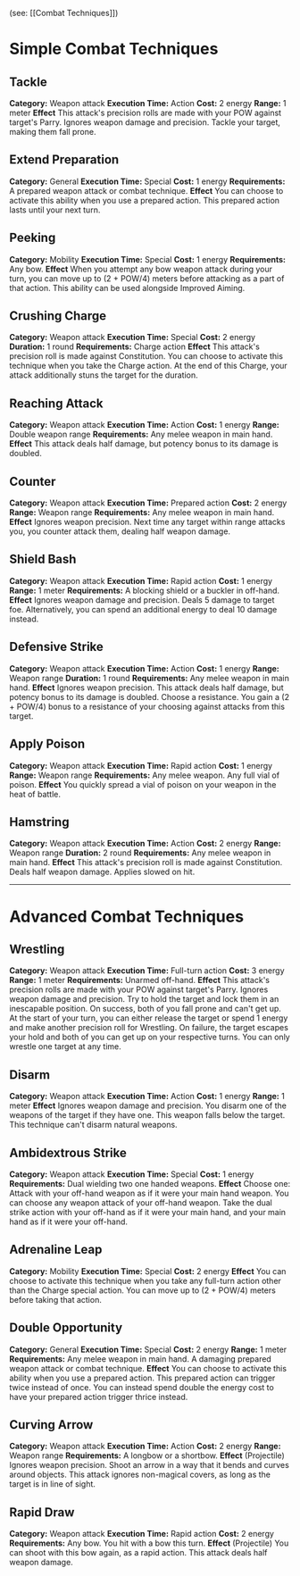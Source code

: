 (see: [[Combat Techniques]])

# Simple Combat Techniques
## Tackle
**Category:** Weapon attack
**Execution Time:** Action
**Cost:** 2 energy
**Range:** 1 meter
**Effect**
	This attack's precision rolls are made with your POW against target's Parry.
	Ignores weapon damage and precision.
	Tackle your target, making them fall prone.

## Extend Preparation
**Category:** General
**Execution Time:** Special
**Cost:** 1 energy
**Requirements:**
	A prepared weapon attack or combat technique.
**Effect**
	You can choose to activate this ability when you use a prepared action. This prepared action lasts until your next turn.

## Peeking
**Category:** Mobility
**Execution Time:** Special
**Cost:** 1 energy
**Requirements:**
	Any bow.
**Effect**
	When you attempt any bow weapon attack during your turn, you can move up to (2 + POW/4) meters before attacking as a part of that action. This ability can be used alongside Improved Aiming. 

## Crushing Charge
**Category:** Weapon attack
**Execution Time:** Special
**Cost:** 2 energy
**Duration:** 1 round
**Requirements:**
	Charge action
**Effect**
	This attack's precision roll is made against Constitution.
	You can choose to activate this technique when you take the Charge action.
	At the end of this Charge, your attack additionally stuns the target for the duration.

## Reaching Attack
**Category:** Weapon attack
**Execution Time:** Action 
**Cost:** 1 energy
**Range:** Double weapon range
**Requirements:**
	Any melee weapon in main hand.
**Effect**
	This attack deals half damage, but potency bonus to its damage is doubled.

## Counter
**Category:** Weapon attack
**Execution Time:** Prepared action 
**Cost:** 2 energy
**Range:** Weapon range
**Requirements:**
	Any melee weapon in main hand.
**Effect**
	Ignores weapon precision.
	Next time any target within range attacks you, you counter attack them, dealing half weapon damage.

## Shield Bash
**Category:** Weapon attack
**Execution Time:** Rapid action
**Cost:** 1 energy
**Range:** 1 meter
**Requirements:**
	A blocking shield or a buckler in off-hand.
**Effect**
	Ignores weapon damage and precision.
	Deals 5 damage to target foe. 
	Alternatively, you can spend an additional energy to deal 10 damage instead.

## Defensive Strike
**Category:** Weapon attack
**Execution Time:** Action
**Cost:** 1 energy
**Range:** Weapon range
**Duration:** 1 round
**Requirements:**
	Any melee weapon in main hand.
**Effect**
	Ignores weapon precision.
	This attack deals half damage, but potency bonus to its damage is doubled.
	Choose a resistance. You gain a (2 + POW/4) bonus to a resistance of your choosing against attacks from this target.

## Apply Poison
**Category:** Weapon attack
**Execution Time:** Rapid action
**Cost:** 1 energy
**Range:** Weapon range
**Requirements:**
	Any melee weapon.
	Any full vial of poison. 
**Effect**
	You quickly spread a vial of poison on your weapon in the heat of battle.

## Hamstring
**Category:** Weapon attack
**Execution Time:** Action
**Cost:** 2 energy
**Range:** Weapon range
**Duration:** 2 round
**Requirements:**
	Any melee weapon in main hand.
**Effect**
	This attack's precision roll is made against Constitution.
	Deals half weapon damage.
	Applies slowed on hit.

---
# Advanced Combat Techniques
## Wrestling 
**Category:** Weapon attack
**Execution Time:** Full-turn action
**Cost:** 3 energy
**Range:** 1 meter
**Requirements:**
	Unarmed off-hand.
**Effect**
	This attack's precision rolls are made with your POW against target's Parry.
	Ignores weapon damage and precision. 
	Try to hold the target and lock them in an inescapable position. On success, both of you fall prone and can't get up.
	At the start of your turn, you can either release the target or spend 1 energy and make another precision roll for Wrestling. On failure, the target escapes your hold and both of you can get up on your respective turns.
	You can only wrestle one target at any time.

## Disarm
**Category:** Weapon attack
**Execution Time:** Action
**Cost:** 1 energy
**Range:** 1 meter
**Effect**
	Ignores weapon damage and precision. 
	You disarm one of the weapons of the target if they have one. This weapon falls below the target.
	This technique can't disarm natural weapons.

## Ambidextrous Strike
**Category:** Weapon attack
**Execution Time:** Special
**Cost:** 1 energy
**Requirements:**
	Dual wielding two one handed weapons.
**Effect**
	Choose one:
	Attack with your off-hand weapon as if it were your main hand weapon. You can choose any weapon attack of your off-hand weapon.
	Take the dual strike action with your off-hand as if it were your main hand, and your main hand as if it were your off-hand.

## Adrenaline Leap
**Category:** Mobility
**Execution Time:** Special
**Cost:** 2 energy
**Effect**
	You can choose to activate this technique when you take any full-turn action other than the Charge special action.
	You can move up to (2 + POW/4) meters before taking that action.

## Double Opportunity
**Category:** General
**Execution Time:** Special
**Cost:** 2 energy
**Range:** 1 meter
**Requirements:**
	Any melee weapon in main hand.
	A damaging prepared weapon attack or combat technique.
**Effect**
	You can choose to activate this ability when you use a prepared action. This prepared action can trigger twice instead of once. You can instead spend double the energy cost to have your prepared action trigger thrice instead.

## Curving Arrow
**Category:** Weapon attack
**Execution Time:** Action
**Cost:** 2 energy
**Range:** Weapon range
**Requirements:**
	A longbow or a shortbow.
**Effect**
	(Projectile)
	Ignores weapon precision. 
	Shoot an arrow in a way that it bends and curves around objects.
	This attack ignores non-magical covers, as long as the target is in line of sight. 

## Rapid Draw
**Category:** Weapon attack
**Execution Time:** Rapid action
**Cost:** 2 energy
**Requirements:**
	Any bow.
	You hit with a bow this turn.
**Effect**
	(Projectile)
	You can shoot with this bow again, as a rapid action. This attack deals half weapon damage. 